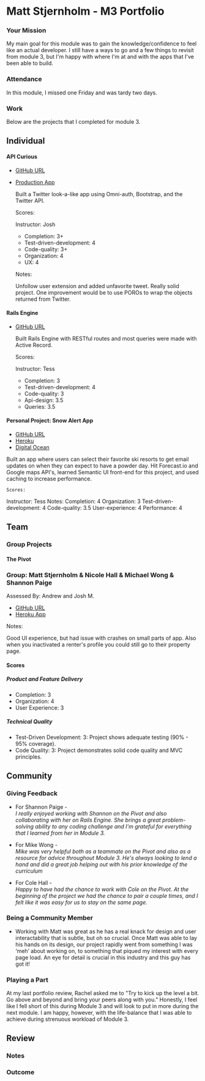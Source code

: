 # Matt Stjernholm - M3 Portfolio

### Your Mission

My main goal for this module was to gain the knowledge/confidence to feel like an actual developer.  I still have a ways to go and a few things to revisit from module 3, but I'm happy with where I'm at and with the apps that I've been able to build. 

### Attendance

In this module, I missed one Friday and was tardy two days.

### Work

Below are the projects that I completed for module 3.

## Individual

#### API Curious

* [GitHub URL](https://github.com/matt-stj/api-twitter-curious)
* [Production App](https://twitter-curious.herokuapp.com/)

  Built a Twitter look-a-like app using Omni-auth, Bootstrap, and the Twitter API.

  Scores:

  Instructor: Josh
    * Completion: 3+
    * Test-driven-development: 4
    * Code-quality: 3+
    * Organization: 4
    * UX: 4


  Notes:

  Unfollow user extension and added unfavorite tweet. Really solid project. One improvement would be to use POROs to wrap the objects returned from Twitter.


#### Rails Engine

* [GitHub URL](https://github.com/matt-stj/rales_engine)

  Built Rails Engine with RESTful routes and most queries were made with Active Record.

  Scores:

  Instructor: Tess

    * Completion: 3
    * Test-driven-development: 4
    * Code-quality: 3
    * Api-design: 3.5
    * Queries: 3.5



#### Personal Project: Snow Alert App

  * [GitHub URL](https://github.com/matt-stj/snow_alert)
  * [Heroku](https://snow-a1ert.herokuapp.com)
  * [Digital Ocean](http://104.236.171.87)

  Built an app where users can select their favorite ski resorts to get email updates on when they can
  expect to have a powder day.  Hit Forecast.io and Google maps API's, learned Semantic UI front-end for
  this project, and used caching to increase performance.

    Scores:
   Instructor: Tess
   Notes:
   Completion: 4
   Organization: 3
   Test-driven-development: 4
   Code-quality: 3.5
   User-experience: 4
   Performance: 4

## Team

### Group Projects

#### The Pivot


### Group: Matt Stjernholm & Nicole Hall & Michael Wong & Shannon Paige

Assessed By: Andrew and Josh M.

* [GitHub URL](http://adventurous-abodes.herokuapp.com/)
* [Heroku App](https://github.com/matt-stj/the_pivot)

Notes:

Good UI experience, but had issue with crashes on small parts of app. Also when you inactivated a renter's profile you could still go to their property page.

#### Scores

##### Product and Feature Delivery

* Completion: 3
* Organization: 4
* User Experience: 3

##### Technical Quality

* Test-Driven Development: 3: Project shows adequate testing (90% - 95% coverage).
* Code Quality: 3: Project demonstrates solid code quality and MVC principles.


## Community

### Giving Feedback

* For Shannon Paige -   
*I really enjoyed working with Shannon on the Pivot and also collaborating with her on Rails Engine. She brings a great problem-solving ability to any coding challenge and I'm grateful for everything that I learned from her in Module 3.*  

* For Mike Wong -   
*Mike was very helpful both as a teammate on the Pivot and also as a resource for advice throughout Module 3. He's always looking to lend a hand and did a great job helping out with his prior knowledge of the curriculum*

* For Cole Hall -   
*Happy to have had the chance to work with Cole on the Pivot.  At the beginning of the project we had the chance to pair a couple times, and I felt like it was easy for us to stay on the same page.*

### Being a Community Member

* Working with Matt was great as he has a real knack for design and user interactability that is subtle, but oh so crucial. Once Matt was able to lay his hands on its design, our project rapidly went from something I was ‘meh’ about working on, to something that piqued my interest with every page load. An eye for detail is crucial in this industry and this guy has got it!


### Playing a Part  

At my last portfolio review, Rachel asked me to "Try to kick up the level a bit. Go above and beyond and bring your peers along with you."  Honestly, I feel like I fell short of this during Module 3 and will look to put in more during the next module. I am happy, however, with the life-balance that I was able to achieve during strenuous workload of Module 3.


## Review

### Notes

### Outcome
